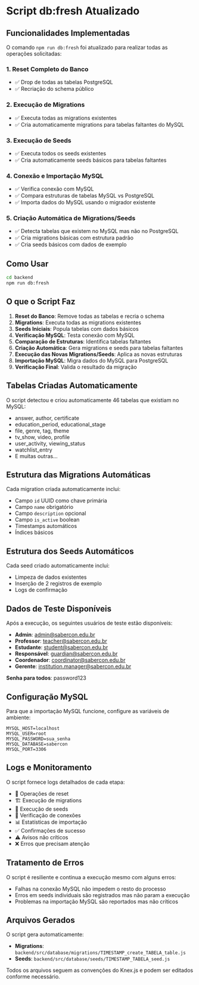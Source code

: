 # Script db:fresh Atualizado

## Funcionalidades Implementadas

O comando `npm run db:fresh` foi atualizado para realizar todas as operações solicitadas:

### 1. Reset Completo do Banco
- ✅ Drop de todas as tabelas PostgreSQL
- ✅ Recriação do schema público

### 2. Execução de Migrations
- ✅ Executa todas as migrations existentes
- ✅ Cria automaticamente migrations para tabelas faltantes do MySQL

### 3. Execução de Seeds
- ✅ Executa todos os seeds existentes
- ✅ Cria automaticamente seeds básicos para tabelas faltantes

### 4. Conexão e Importação MySQL
- ✅ Verifica conexão com MySQL
- ✅ Compara estruturas de tabelas MySQL vs PostgreSQL
- ✅ Importa dados do MySQL usando o migrador existente

### 5. Criação Automática de Migrations/Seeds
- ✅ Detecta tabelas que existem no MySQL mas não no PostgreSQL
- ✅ Cria migrations básicas com estrutura padrão
- ✅ Cria seeds básicos com dados de exemplo

## Como Usar

```bash
cd backend
npm run db:fresh
```

## O que o Script Faz

1. **Reset do Banco**: Remove todas as tabelas e recria o schema
2. **Migrations**: Executa todas as migrations existentes
3. **Seeds Iniciais**: Popula tabelas com dados básicos
4. **Verificação MySQL**: Testa conexão com MySQL
5. **Comparação de Estruturas**: Identifica tabelas faltantes
6. **Criação Automática**: Gera migrations e seeds para tabelas faltantes
7. **Execução das Novas Migrations/Seeds**: Aplica as novas estruturas
8. **Importação MySQL**: Migra dados do MySQL para PostgreSQL
9. **Verificação Final**: Valida o resultado da migração

## Tabelas Criadas Automaticamente

O script detectou e criou automaticamente 46 tabelas que existiam no MySQL:

- answer, author, certificate
- education_period, educational_stage
- file, genre, tag, theme
- tv_show, video, profile
- user_activity, viewing_status
- watchlist_entry
- E muitas outras...

## Estrutura das Migrations Automáticas

Cada migration criada automaticamente inclui:
- Campo `id` UUID como chave primária
- Campo `name` obrigatório
- Campo `description` opcional
- Campo `is_active` boolean
- Timestamps automáticos
- Índices básicos

## Estrutura dos Seeds Automáticos

Cada seed criado automaticamente inclui:
- Limpeza de dados existentes
- Inserção de 2 registros de exemplo
- Logs de confirmação

## Dados de Teste Disponíveis

Após a execução, os seguintes usuários de teste estão disponíveis:

- **Admin**: admin@sabercon.edu.br
- **Professor**: teacher@sabercon.edu.br  
- **Estudante**: student@sabercon.edu.br
- **Responsável**: guardian@sabercon.edu.br
- **Coordenador**: coordinator@sabercon.edu.br
- **Gerente**: institution.manager@sabercon.edu.br

**Senha para todos**: password123

## Configuração MySQL

Para que a importação MySQL funcione, configure as variáveis de ambiente:

```env
MYSQL_HOST=localhost
MYSQL_USER=root
MYSQL_PASSWORD=sua_senha
MYSQL_DATABASE=sabercon
MYSQL_PORT=3306
```

## Logs e Monitoramento

O script fornece logs detalhados de cada etapa:
- 🔄 Operações de reset
- 🏗️ Execução de migrations
- 🌱 Execução de seeds
- 🔗 Verificação de conexões
- 📊 Estatísticas de importação
- ✅ Confirmações de sucesso
- ⚠️ Avisos não críticos
- ❌ Erros que precisam atenção

## Tratamento de Erros

O script é resiliente e continua a execução mesmo com alguns erros:
- Falhas na conexão MySQL não impedem o resto do processo
- Erros em seeds individuais são registrados mas não param a execução
- Problemas na importação MySQL são reportados mas não críticos

## Arquivos Gerados

O script gera automaticamente:
- **Migrations**: `backend/src/database/migrations/TIMESTAMP_create_TABELA_table.js`
- **Seeds**: `backend/src/database/seeds/TIMESTAMP_TABELA_seed.js`

Todos os arquivos seguem as convenções do Knex.js e podem ser editados conforme necessário.